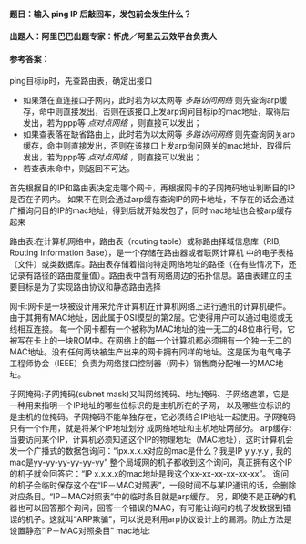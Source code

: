 #### **题目**：输入 ping IP 后敲回车，发包前会发生什么？

#### **出题人**：阿里巴巴出题专家：怀虎／阿里云云效平台负责人

#### **参考答案**：
ping目标ip时，先查路由表，确定出接口
- 如果落在直连接口子网内，此时若为以太网等 _多路访问网络_ 则先查询arp缓存，命中则直接发出，否则在该接口上发arp询问目标ip的mac地址，取得后发出，若为ppp等 _点对点网络_ ，则直接可以发出；
- 如果查表落在缺省路由上，此时若为以太网等 _多路访问网络_ 则先查询网关arp缓存，命中则直接发出，否则在该接口上发arp询问网关的mac地址，取得后发出，若为ppp等 _点对点网络_ ，则直接可以发出；
- 若查表未命中，则返回不可达。

首先根据目的IP和路由表决定走哪个网卡，再根据网卡的子网掩码地址判断目的IP是否在子网内。
如果不在则会通过arp缓存查询IP的网卡地址，不存在的话会通过广播询问目的IP的mac地址，得到后就开始发包了，同时mac地址也会被arp缓存起来

路由表:在计算机网络中，路由表（routing table）或称路由择域信息库（RIB, Routing Information Base），是一个存储在路由器或者联网计算机
中的电子表格（文件）或类数据库。路由表存储着指向特定网络地址的路径（在有些情况下，还记录有路径的路由度量值）。路由表中含有网络周边的拓扑信息。路由表建立的主要目标是为了实现路由协议和静态路由选择

网卡:网卡是一块被设计用来允许计算机在计算机网络上进行通讯的计算机硬件。由于其拥有MAC地址，因此属于OSI模型的第2层。它使得用户可以通过电缆或无线相互连接。
每一个网卡都有一个被称为MAC地址的独一无二的48位串行号，它被写在卡上的一块ROM中。在网络上的每一个计算机都必须拥有一个独一无二的MAC地址。没有任何两块被生产出来的网卡拥有同样的地址。这是因为电气电子工程师协会（IEEE）负责为网络接口控制器（网卡）销售商分配唯一的MAC地址。

子网掩码:子网掩码(subnet mask)又叫网络掩码、地址掩码、子网络遮罩，它是一种用来指明一个IP地址的哪些位标识的是主机所在的子网，
以及哪些位标识的是主机的位掩码。子网掩码不能单独存在，它必须结合IP地址一起使用。子网掩码只有一个作用，就是将某个IP地址划分
成网络地址和主机地址两部分。
arp缓存:当要访问某个IP，计算机必须知道这个IP的物理地址（MAC地址），这时计算机会发一个广播式的数据包询问：“ipx.x.x.x对应的mac是什么？我是IP y.y.y.y , 我的mac是yy-yy-yy-yy-yy-yy” 整个局域网的机子都收到这个询问，真正拥有这个IP的机子就会回答它：“IP x.x.x.x的mac地址是我这个xx-xx-xx-xx-xx-xx”。
      询问的机子会临时保存这个在“IP－MAC对照表”，一段时间不与某IP通讯的话，会删除对应条目。“IP－MAC对照表”中的临时条目就是arp缓存。
      另，即使不是正确的机器也可以回答那个询问，回答一个错误的MAC，有可能让询问的机子发数据到错误的机子。这就叫“ARP欺骗”，可以说是利用arp协议设计上的漏洞。防止方法是设置静态“IP－MAC对照条目”
mac地址:
